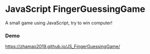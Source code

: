 # JavaScript FingerGuessingGame
A small game using JavaScript, try to win computer!

### Demo
https://zhamao2019.github.io/JS_FingerGuessingGame/
